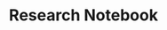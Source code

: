 ---
layout: page
permalink: /research-notebook/
title: "Research Notebook"
modified: 2016-04-27 20:30
tags: [research notebook]
image:
  thumb:
share:
---